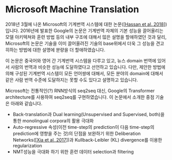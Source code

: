 # Microsoft Machine Translation

2018년 3월에 나온 Microsoft의 기계번역 시스템에 대한 논문([[Hassan et al.,2018](https://arxiv.org/pdf/1803.05567.pdf)])입니다. 2016년에 발표한 Google의 논문은 기계번역 자체의 기본 성능을 끌어올리는 모델 아키텍쳐와 훈련 방법 등의 내부 구조에 대해서 많은 설명을 할애하였던 것과 달리, Microsoft의 논문은 기술을 이미 끌어올려진 기술의 base위에서 더욱 그 성능을 견고히하는 방법에 대한 설명에 분량을 더 할애하였습니다.

이 논문은 중국어와 영어 간 기계번역 시스템을 다루고 있고, 뉴스 domain 번역에 있어서 사람의 번역과 비슷한 성능에 도달하였다고 선언하고 있습니다. 다만, 제안한 방법에 의해 구성된 기계번역 시스템이 모든 언어쌍에 대해서, 모든 분야의 domain에 대해서 같은 사람 번역 수준에 도달하지는 못할 수도 있다고 설명하고 있습니다.

Microsoft는 전통적인(?) RNN방식의 seq2seq 대신, Google의 Transformer architecture를 사용하여 seq2seq를 구현하였습니다. 이 논문에서 소개한 중점 기술은 아래와 같습니다.

- Back-translation과 Dual learning(Unsupervised and Supervised, both)을 통한 monolingual corpora의 활용 극대화
- Auto-regressive 속성(이전 time-step의 prediction이 다음 time-step의 prediction에 영향을 주는 것)의 단점을 보완하기 위한 Deliberation Networks([[Xia et al.,2017](https://papers.nips.cc/paper/6775-deliberation-networks-sequence-generation-beyond-one-pass-decoding.pdf)])과 Kullback-Leibler (KL) divergence를 이용한 regularization
- NMT성능을 극대화 하기 위한 훈련 데이터 selection과 filtering

